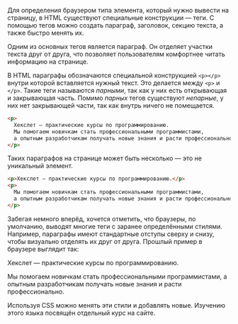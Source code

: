 
Для определения браузером типа элемента, который нужно вывести на страницу, в HTML существуют специальные конструкции — теги. С помощью тегов можно создать параграф, заголовок, секцию текста, а также быстро менять их.

Одним из основных тегов является параграф. Он отделяет участки текста друг от друга, что позволяет пользователям комфортнее читать информацию на странице.

В HTML параграфы обозначаются специальной конструкцией `<p></p>` внутри которой вставляется нужный текст. Это делается между `<p>` и `</p>`. Такие теги называются _парными_, так как у них есть открывающая и закрывающая часть. Помимо _парных_ тегов существуют _непарные_, у них нет закрывающей части, так как внутрь ничего не помещается.

```html
<p>
  Хекслет — практические курсы по программированию.
  Мы помогаем новичкам стать профессиональными программистами,
  а опытным разработчикам получать новые знания и расти профессионально.
</p>
```

Таких параграфов на странице может быть несколько — это не уникальный элемент.

```html
<p>Хекслет — практические курсы по программированию.</p>
<p>
  Мы помогаем новичкам стать профессиональными программистами,
  а опытным разработчикам получать новые знания и расти профессионально.
</p>
```

Забегая немного вперёд, хочется отметить, что браузеры, по умолчанию, выводят многие теги с заранее определёнными стилями. Например, параграфы имеют стандартные отступы сверху и снизу, чтобы визуально отделять их друг от друга. Прошлый пример в браузере выглядит так:

<div class="hexlet-basics-example my-3">
  <p>Хекслет — практические курсы по программированию.</p>
  <p class="m-0">Мы помогаем новичкам стать профессиональными программистами, а опытным разработчикам получать новые знания и расти профессионально.</p>
</div>

Используя CSS можно менять эти стили и добавлять новые. Изучению этого языка посвящён отдельный курс на сайте.

